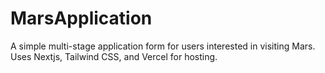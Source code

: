 # MarsApplication
A simple multi-stage application form for users interested in visiting Mars. Uses Nextjs, Tailwind CSS, and Vercel for hosting.
